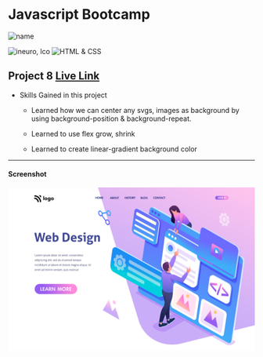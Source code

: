 # Javascript Bootcamp

![name](https://img.shields.io/badge/Amir%20Jadhav-Full%20Stack%20developer-green)

![ineuro, lco](https://img.shields.io/badge/iNeuron-LCO-green)
![HTML & CSS](https://img.shields.io/badge/HTML-CSS-orange)

## Project 8 [Live Link](https://amirjadhav-html-project-8.netlify.app)

- Skills Gained in this project

  - Learned how we can center any svgs, images as background by using background-position & background-repeat.

  - Learned to use flex grow, shrink
  - Learned to create linear-gradient background color

---

#### Screenshot

![Desktop](./8.png)
